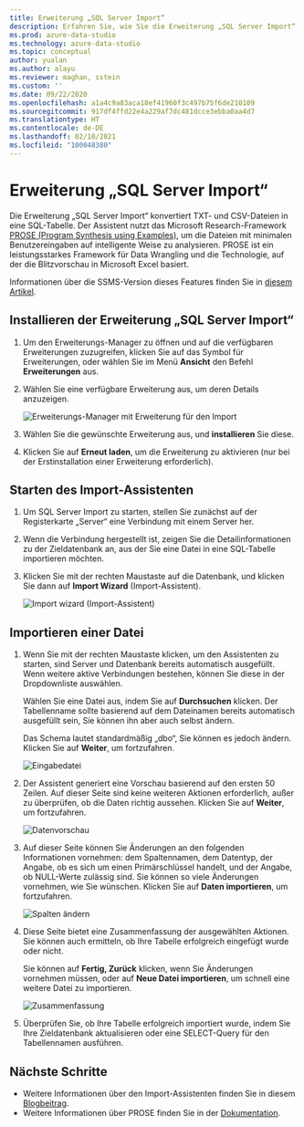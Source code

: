 ```yaml
---
title: Erweiterung „SQL Server Import“
description: Erfahren Sie, wie Sie die Erweiterung „SQL Server Import“ für Azure Data Studio installieren und verwenden, einen Assistenten, der TXT- und CSV-Dateien in eine SQL-Tabelle konvertiert.
ms.prod: azure-data-studio
ms.technology: azure-data-studio
ms.topic: conceptual
author: yualan
ms.author: alayu
ms.reviewer: maghan, sstein
ms.custom: ''
ms.date: 09/22/2020
ms.openlocfilehash: a1a4c9a83aca18ef41960f3c497b75f6de210109
ms.sourcegitcommit: 917df4ffd22e4a229af7dc481dcce3ebba0aa4d7
ms.translationtype: HT
ms.contentlocale: de-DE
ms.lasthandoff: 02/10/2021
ms.locfileid: "100048380"
---
```

# <a name="sql-server-import-extension"></a>Erweiterung „SQL Server Import“

Die Erweiterung „SQL Server Import“ konvertiert TXT- und CSV-Dateien in eine SQL-Tabelle. Der Assistent nutzt das Microsoft Research-Framework [PROSE (Program Synthesis using Examples)](https://microsoft.github.io/prose/), um die Dateien mit minimalen Benutzereingaben auf intelligente Weise zu analysieren. PROSE ist ein leistungsstarkes Framework für Data Wrangling und die Technologie, auf der die Blitzvorschau in Microsoft Excel basiert.

Informationen über die SSMS-Version dieses Features finden Sie in [diesem Artikel](../../relational-databases/import-export/import-flat-file-wizard.md).

## <a name="install-the-sql-server-import-extension"></a>Installieren der Erweiterung „SQL Server Import“

1. Um den Erweiterungs-Manager zu öffnen und auf die verfügbaren Erweiterungen zuzugreifen, klicken Sie auf das Symbol für Erweiterungen, oder wählen Sie im Menü **Ansicht** den Befehl **Erweiterungen** aus.
2. Wählen Sie eine verfügbare Erweiterung aus, um deren Details anzuzeigen.

   ![Erweiterungs-Manager mit Erweiterung für den Import](media/sql-server-import-extension/import-wizard-install.png)

3. Wählen Sie die gewünschte Erweiterung aus, und **installieren** Sie diese.
4. Klicken Sie auf **Erneut laden**, um die Erweiterung zu aktivieren (nur bei der Erstinstallation einer Erweiterung erforderlich).

## <a name="start-import-wizard"></a>Starten des Import-Assistenten

1. Um SQL Server Import zu starten, stellen Sie zunächst auf der Registerkarte „Server“ eine Verbindung mit einem Server her.
2. Wenn die Verbindung hergestellt ist, zeigen Sie die Detailinformationen zu der Zieldatenbank an, aus der Sie eine Datei in eine SQL-Tabelle importieren möchten.
3. Klicken Sie mit der rechten Maustaste auf die Datenbank, und klicken Sie dann auf **Import Wizard** (Import-Assistent).

    ![Import wizard (Import-Assistent)](media/sql-server-import-extension/open-import-wizard.png)

## <a name="importing-a-file"></a>Importieren einer Datei

1. Wenn Sie mit der rechten Maustaste klicken, um den Assistenten zu starten, sind Server und Datenbank bereits automatisch ausgefüllt. Wenn weitere aktive Verbindungen bestehen, können Sie diese in der Dropdownliste auswählen. 

    Wählen Sie eine Datei aus, indem Sie auf **Durchsuchen** klicken. Der Tabellenname sollte basierend auf dem Dateinamen bereits automatisch ausgefüllt sein, Sie können ihn aber auch selbst ändern.

    Das Schema lautet standardmäßig „dbo“, Sie können es jedoch ändern. Klicken Sie auf **Weiter**, um fortzufahren.

    ![Eingabedatei](media/sql-server-import-extension/import-wizard-input-file.png)

2. Der Assistent generiert eine Vorschau basierend auf den ersten 50 Zeilen. Auf dieser Seite sind keine weiteren Aktionen erforderlich, außer zu überprüfen, ob die Daten richtig aussehen. Klicken Sie auf **Weiter**, um fortzufahren.

    ![Datenvorschau](media/sql-server-import-extension/import-wizard-preview-data.png)

3. Auf dieser Seite können Sie Änderungen an den folgenden Informationen vornehmen: dem Spaltennamen, dem Datentyp, der Angabe, ob es sich um einen Primärschlüssel handelt, und der Angabe, ob NULL-Werte zulässig sind. Sie können so viele Änderungen vornehmen, wie Sie wünschen. Klicken Sie auf **Daten importieren**, um fortzufahren.

    ![Spalten ändern](media/sql-server-import-extension/import-wizard-modify-columns.png)

4. Diese Seite bietet eine Zusammenfassung der ausgewählten Aktionen. Sie können auch ermitteln, ob Ihre Tabelle erfolgreich eingefügt wurde oder nicht.

    Sie können auf **Fertig, Zurück** klicken, wenn Sie Änderungen vornehmen müssen, oder auf **Neue Datei importieren**, um schnell eine weitere Datei zu importieren.

    ![Zusammenfassung](media/sql-server-import-extension/import-wizard-summary.png)

5. Überprüfen Sie, ob Ihre Tabelle erfolgreich importiert wurde, indem Sie Ihre Zieldatenbank aktualisieren oder eine SELECT-Query für den Tabellennamen ausführen.

## <a name="next-steps"></a>Nächste Schritte

- Weitere Informationen über den Import-Assistenten finden Sie in diesem [Blogbeitrag](https://cloudblogs.microsoft.com/sqlserver/2018/08/30/the-august-release-of-sql-operations-studio-is-now-available/).
- Weitere Informationen über PROSE finden Sie in der [Dokumentation](https://microsoft.github.io/prose/).